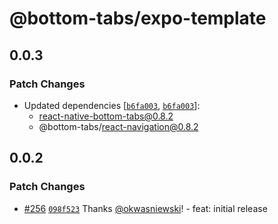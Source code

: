# @bottom-tabs/expo-template

## 0.0.3

### Patch Changes

- Updated dependencies [[`b6fa003`](https://github.com/callstackincubator/react-native-bottom-tabs/commit/b6fa0037245e44bc0048763065b4a3e46e6d1535), [`b6fa003`](https://github.com/callstackincubator/react-native-bottom-tabs/commit/b6fa0037245e44bc0048763065b4a3e46e6d1535)]:
  - react-native-bottom-tabs@0.8.2
  - @bottom-tabs/react-navigation@0.8.2

## 0.0.2

### Patch Changes

- [#256](https://github.com/callstackincubator/react-native-bottom-tabs/pull/256) [`098f523`](https://github.com/callstackincubator/react-native-bottom-tabs/commit/098f523d195dbe010357d09ebcf71ff8484c25af) Thanks [@okwasniewski](https://github.com/okwasniewski)! - feat: initial release
